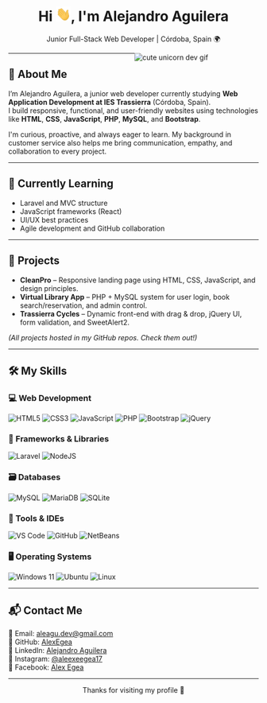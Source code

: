 <!-- Encabezado principal -->
<h1 align="center">Hi <img src="https://raw.githubusercontent.com/ABSphreak/ABSphreak/master/gifs/Hi.gif" width="30px">, I'm Alejandro Aguilera</h1>

<p align="center">
  Junior Full-Stack Web Developer | Córdoba, Spain 🌍  
</p>

<img align="right" width="250px" src="https://c.tenor.com/GN73MKBawZYAAAAi/busy-cute.gif" alt="cute unicorn dev gif"/>

---

## 📌 About Me

I’m Alejandro Aguilera, a junior web developer currently studying **Web Application Development at IES Trassierra** (Córdoba, Spain).  
I build responsive, functional, and user-friendly websites using technologies like **HTML**, **CSS**, **JavaScript**, **PHP**, **MySQL**, and **Bootstrap**.

I'm curious, proactive, and always eager to learn. My background in customer service also helps me bring communication, empathy, and collaboration to every project.

---

## 🌱 Currently Learning

- Laravel and MVC structure  
- JavaScript frameworks (React)  
- UI/UX best practices  
- Agile development and GitHub collaboration

---

## 🚀 Projects

- **CleanPro** – Responsive landing page using HTML, CSS, JavaScript, and design principles.  
- **Virtual Library App** – PHP + MySQL system for user login, book search/reservation, and admin control.  
- **Trassierra Cycles** – Dynamic front-end with drag & drop, jQuery UI, form validation, and SweetAlert2.

*(All projects hosted in my GitHub repos. Check them out!)*

---

## 🛠️ My Skills

### 💻 Web Development
![HTML5](https://img.shields.io/badge/html5-%23E34F26.svg?style=for-the-badge&logo=html5&logoColor=white)
![CSS3](https://img.shields.io/badge/css3-%231572B6.svg?style=for-the-badge&logo=css3&logoColor=white)
![JavaScript](https://img.shields.io/badge/javascript-%23323330.svg?style=for-the-badge&logo=javascript&logoColor=%23F7DF1E)
![PHP](https://img.shields.io/badge/php-%23777BB4.svg?style=for-the-badge&logo=php&logoColor=white)
![Bootstrap](https://img.shields.io/badge/bootstrap-%238511FA.svg?style=for-the-badge&logo=bootstrap&logoColor=white)
![jQuery](https://img.shields.io/badge/jquery-%230769AD.svg?style=for-the-badge&logo=jquery&logoColor=white)

### 🔧 Frameworks & Libraries
![Laravel](https://img.shields.io/badge/laravel-%23FF2D20.svg?style=for-the-badge&logo=laravel&logoColor=white)
![NodeJS](https://img.shields.io/badge/node.js-6DA55F?style=for-the-badge&logo=node.js&logoColor=white)

### 🗃️ Databases
![MySQL](https://img.shields.io/badge/mysql-4479A1.svg?style=for-the-badge&logo=mysql&logoColor=white)
![MariaDB](https://img.shields.io/badge/MariaDB-003545?style=for-the-badge&logo=mariadb&logoColor=white)
![SQLite](https://img.shields.io/badge/sqlite-%2307405e.svg?style=for-the-badge&logo=sqlite&logoColor=white)

### 🧰 Tools & IDEs
![VS Code](https://img.shields.io/badge/Visual%20Studio%20Code-0078d7.svg?style=for-the-badge&logo=visual-studio-code&logoColor=white)
![GitHub](https://img.shields.io/badge/github-%23121011.svg?style=for-the-badge&logo=github&logoColor=white)
![NetBeans](https://img.shields.io/badge/NetBeansIDE-1B6AC6.svg?style=for-the-badge&logo=apache-netbeans-ide&logoColor=white)

### 🖥️ Operating Systems
![Windows 11](https://img.shields.io/badge/Windows%2011-%230079d5.svg?style=for-the-badge&logo=Windows%2011&logoColor=white)
![Ubuntu](https://img.shields.io/badge/Ubuntu-E95420?style=for-the-badge&logo=ubuntu&logoColor=white)
![Linux](https://img.shields.io/badge/Linux-FCC624?style=for-the-badge&logo=linux&logoColor=black)

---

## 📬 Contact Me

📧 Email: [aleagu.dev@gmail.com](mailto:aleagu.dev@gmail.com)  
🔗 GitHub: [AlexEgea](https://github.com/AlexEgea)  
💼 LinkedIn: [Alejandro Aguilera](https://www.linkedin.com/in/alejandroaguileraco1993/)  
📸 Instagram: [@aleexeegea17](https://www.instagram.com/aleexeegea17/)  
📘 Facebook: [Alex Egea](https://www.facebook.com/alex.egeaaguilera)

---

<p align="center">Thanks for visiting my profile 💙</p>




